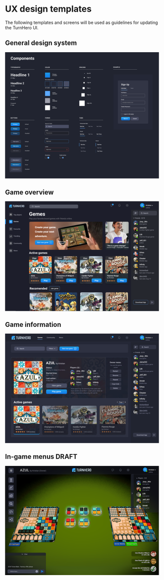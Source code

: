# UX design templates
The following templates and screens will be used as guidelines for updating the TurnHero UI.

## General design system
![Design system](basic-ui-design-system.png)

## Game overview
![Game overview](ux-welcome-overview.png)

## Game information
![Game information](ux-welcome-v2-info-about-game.png)

## In-game menus DRAFT
![In-game UX DRAFT](ux-ingame-draft1.png)